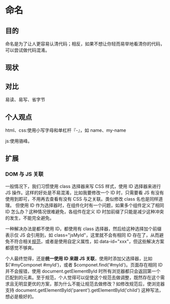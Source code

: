 # 命名

## 目的
命名是为了让人更容易认清代码；相反，如果不想让你轻而易举地看清你的代码，可以尝试做代码混淆。

## 现状

## 对比
易读、易写、省字节

## 个人观点

html、css:使用小写字母和单杠杆『-』，如 name、my-name

js:使用骆峰。

## 扩展
### DOM 与 JS 关联

一般情况下，我们习惯使用 class 选择器来写 CSS 样式，使用 ID 选择器来进行 JS 操作。这样的好处是不易混淆，比如我要修改一个 ID 时，只需要看 JS 有没有使用到即可，不用再去查看有没有 CSS 与之关联。类似修改 class 名也是同样道理。
但使用 ID 作为选择器时，在组件化时有一个问题，如果多个组件定义了相同 ID 怎么办？这种情况很难避免，各组件在定义 ID 时加前缀了只能是减少这种冲突的发生，不能完全避免。

一种解决办法是都不使用 ID，都使用有 class 选择器，然后给这种选择加个前缀表示仅 JS 会引用到，如 class="jsMyId"，这里就不会有相同 ID 存在了，从而避免不符合相关[规范](https://www.w3.org/TR/html401/struct/global.html#h-7.5.2)，或者是使用自定义属性，如 data-id="xxx"，但这些解决方案都感觉不够爽。

个人最终觉得，还是**统一使用 ID 来跟 JS 关联**，使用时添加父选择器，比如 $('#myComponet #myId')，或者 $componet.find('#myId')。页面存在相同 ID 并不会报错，使用 document.getElementById 时所有浏览器都只会返回第一个匹配到的元素。至于规范，个人觉得可以促使这个规范去做调整，既然存在这个需求且无明显更优的方案，那为什么不能让规范去做修改？如修改规范后，使浏览器支持 document.getElementById('parent').getElementById('child') 这种写法，想必是极好的。